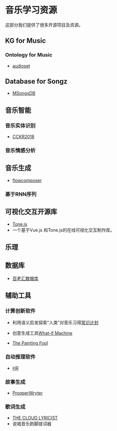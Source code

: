 # 音乐学习资源

这部分我们提供了很多开源项目及资源。

## KG for Music

### Ontology for Music

- [audioset](https://github.com/audioset/ontology)

## Database for Songz

- [MSongsDB](https://github.com/LuvSheRyL/MSongsDB)

## 音乐智能

### 音乐实体识别

- [CCKR2018]()

### 音乐情感分析



## 音乐生成

- [flowcomposer]()

### 基于RNN序列


## 可视化交互开源库

- [Tone.js]()
- []() 一个基于Vue.js 和Tone.js的在线可视化交互制作库。

## 乐理

## 数据库

- [百老汇数据库](https://www.ibdb.com/)



## 辅助工具

### 计算创新软件

- 利用语义启发探索“人类”对音乐习得[常识计划](https://www.commonsense.org/)

- 创意生成工具[What-if Machine](http://whatifmachine.org/help/)

- [The Painting Fool]()

### 自动推理软件

- [HR]()

### 故事生成
- [PropperWryter]()

### 歌词生成

- [THE CLOUD LYRICIST]() 
- 说唱音乐韵脚提词器[]()
